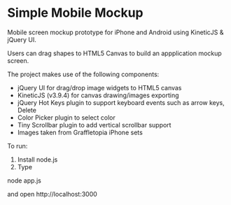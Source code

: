 Simple Mobile Mockup
====================

Mobile screen mockup prototype for iPhone and Android using KineticJS &amp; jQuery UI.

Users can drag shapes to HTML5 Canvas to build an appplication mockup screen.

The project makes use of the following components:

- jQuery UI for drag/drop image widgets to HTML5 canvas
- KineticJS (v3.9.4) for canvas drawing/images exporting
- jQuery Hot Keys plugin to support keyboard events such as arrow keys, Delete
- Color Picker plugin to select color
- Tiny Scrollbar plugin to add vertical scrollbar support
- Images taken from Graffletopia iPhone sets

To run:
1) Install node.js
2) Type 

node app.js

and open
http://localhost:3000